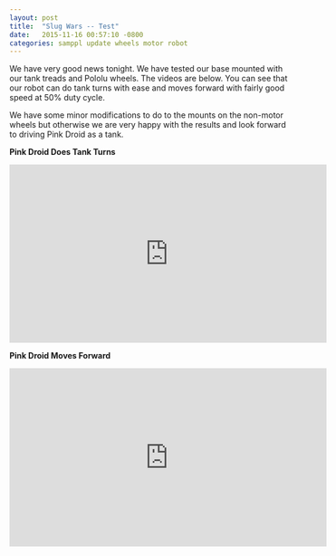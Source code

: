 ```yaml
---
layout: post
title:  "Slug Wars -- Test"
date:   2015-11-16 00:57:10 -0800
categories: samppl update wheels motor robot
---
```


We have very good news tonight. We have tested our base mounted with our tank treads and Pololu wheels. The videos are below. You can see that our robot can do tank turns with ease and moves forward with fairly good speed at 50% duty cycle.

We have some minor modifications to do to the mounts on the non-motor wheels but otherwise we are very happy with the results and look forward to driving Pink Droid as a tank.

__Pink Droid Does Tank Turns__
<iframe width="560" height="315" src="https://www.youtube.com/embed/okFLybTUfcQ" frameborder="0" allowfullscreen></iframe>

__Pink Droid Moves Forward__
<iframe width="560" height="315" src="https://www.youtube.com/embed/fJNBJgsjpDk" frameborder="0" allowfullscreen></iframe>